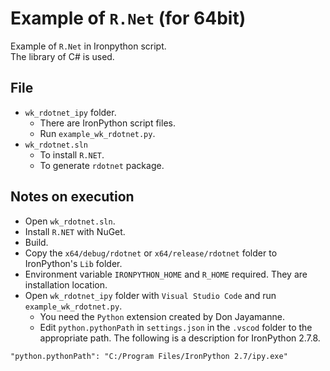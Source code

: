 # Example of `R.Net` (for 64bit)

Example of `R.Net` in Ironpython script.  
The library of C# is used.

## File

* `wk_rdotnet_ipy` folder.
  * There are IronPython script files.
  * Run `example_wk_rdotnet.py`.
* `wk_rdotnet.sln`
  * To install `R.NET`.
  * To generate `rdotnet` package.

## Notes on execution

* Open `wk_rdotnet.sln`.
* Install `R.NET` with NuGet.
* Build.
* Copy the `x64/debug/rdotnet` or `x64/release/rdotnet` folder to IronPython's `Lib` folder.
* Environment variable `IRONPYTHON_HOME` and `R_HOME` required. They are installation location.
* Open `wk_rdotnet_ipy` folder with `Visual Studio Code` and run `example_wk_rdotnet.py`.
  * You need the `Python` extension created by Don Jayamanne.
  * Edit `python.pythonPath` in `settings.json` in the `.vscod` folder to the appropriate path. The following is a description for IronPython 2.7.8.

```
"python.pythonPath": "C:/Program Files/IronPython 2.7/ipy.exe"
```
